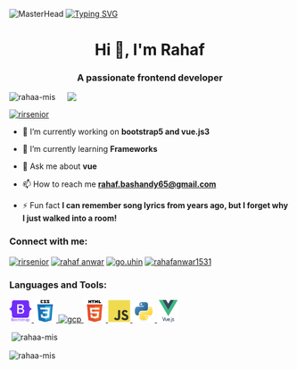 ![MasterHead](https://user-images.githubusercontent.com/66934377/223913733-deb1d974-787d-43c4-b60d-eff538aa161e.gif)
[![Typing SVG](https://readme-typing-svg.demolab.com/?lines=Hi+There+👋;I'm+Rahaf!;A+passionate+frontend+developer;and+Management+Information+System+Student)](https://git.io/typing-svg)

<h1 align="center">Hi 👋, I'm Rahaf</h1>

<h3 align="center">A passionate frontend developer</h3>

<img align="right" width="400" src="https://www.animaapp.com/blog/wp-content/uploads/2021/07/2a53651a35816f499270d8275fd5318f.gif">

<p align="left"> <img src="https://komarev.com/ghpvc/?username=rahaa-mis&label=Profile%20views&color=0e75b6&style=flat" alt="rahaa-mis" /> </p>

<p align="left"> <a href="https://twitter.com/rirsenior" target="blank"><img src="https://img.shields.io/twitter/follow/rirsenior?logo=twitter&style=for-the-badge" alt="rirsenior" /></a> </p>

- 🔭 I’m currently working on **bootstrap5 and vue.js3**

- 🌱 I’m currently learning **Frameworks**

- 💬 Ask me about **vue**

- 📫 How to reach me **rahaf.bashandy65@gmail.com**

- ⚡ Fun fact **I can remember song lyrics from years ago, but I forget why I just walked into a room!**

<h3 align="left">Connect with me:</h3>
<p align="left">
<a href="https://twitter.com/rirsenior" target="blank"><img align="center" src="https://raw.githubusercontent.com/rahuldkjain/github-profile-readme-generator/master/src/images/icons/Social/twitter.svg" alt="rirsenior" height="30" width="40" /></a>
<a href="https://www.linkedin.com/in/rahaf-anwar-a9769024b/?utm_source=share&utm_campaign=share_via&utm_content=profile&utm_medium=ios_app" target="blank"><img align="center" src="https://raw.githubusercontent.com/rahuldkjain/github-profile-readme-generator/master/src/images/icons/Social/linked-in-alt.svg" alt="rahaf anwar" height="30" width="40" /></a>
<a href="https://instagram.com/go.uhin" target="blank"><img align="center" src="https://raw.githubusercontent.com/rahuldkjain/github-profile-readme-generator/master/src/images/icons/Social/instagram.svg" alt="go.uhin" height="30" width="40" /></a>
<a href="https://www.youtube.com/channel/UCzzQi3YF5gI2UdABBrv0ZWA" target="blank"><img align="center" src="https://raw.githubusercontent.com/rahuldkjain/github-profile-readme-generator/master/src/images/icons/Social/youtube.svg" alt="rahafanwar1531" height="30" width="40" /></a>
</p>

<h3 align="left">Languages and Tools:</h3>
<p align="left"> <a href="https://getbootstrap.com" target="_blank" rel="noreferrer"> <img src="https://raw.githubusercontent.com/devicons/devicon/master/icons/bootstrap/bootstrap-plain-wordmark.svg" alt="bootstrap" width="40" height="40"/> </a> <a href="https://www.w3schools.com/css/" target="_blank" rel="noreferrer"> <img src="https://raw.githubusercontent.com/devicons/devicon/master/icons/css3/css3-original-wordmark.svg" alt="css3" width="40" height="40"/> </a> <a href="https://cloud.google.com" target="_blank" rel="noreferrer"> <img src="https://www.vectorlogo.zone/logos/google_cloud/google_cloud-icon.svg" alt="gcp" width="40" height="40"/> </a> <a href="https://www.w3.org/html/" target="_blank" rel="noreferrer"> <img src="https://raw.githubusercontent.com/devicons/devicon/master/icons/html5/html5-original-wordmark.svg" alt="html5" width="40" height="40"/> </a> <a href="https://developer.mozilla.org/en-US/docs/Web/JavaScript" target="_blank" rel="noreferrer"> <img src="https://raw.githubusercontent.com/devicons/devicon/master/icons/javascript/javascript-original.svg" alt="javascript" width="40" height="40"/> </a> <a href="https://www.python.org" target="_blank" rel="noreferrer"> <img src="https://raw.githubusercontent.com/devicons/devicon/master/icons/python/python-original.svg" alt="python" width="40" height="40"/> </a> <a href="https://vuejs.org/" target="_blank" rel="noreferrer"> <img src="https://raw.githubusercontent.com/devicons/devicon/master/icons/vuejs/vuejs-original-wordmark.svg" alt="vuejs" width="40" height="40"/> </a> </p>

<p>&nbsp;<img align="center" src="https://github-readme-stats.vercel.app/api?username=rahaa-mis&show_icons=true&locale=en" alt="rahaa-mis" /></p>

<p><img align="center" src="https://github-readme-streak-stats.herokuapp.com/?user=rahaa-mis&" alt="rahaa-mis" /></p>

